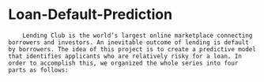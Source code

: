 # Loan-Default-Prediction
        Lending Club is the world’s largest online marketplace connecting borrowers and investors. An inevitable outcome of lending is default by borrowers. The idea of this project is to create a predictive model that identifies applicants who are relatively risky for a loan. In order to accomplish this, we organized the whole series into four parts as follows:
